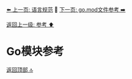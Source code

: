[⬅️ 上一页: 语言规范](语言规范.md) 🚦 [下一页: go.mod文件参考 ➡️](go.mod文件参考.md)

[返回上一级: 参考 ⬆️](../参考.md)

# Go模块参考

[返回顶部 🔝](#Go模块参考)